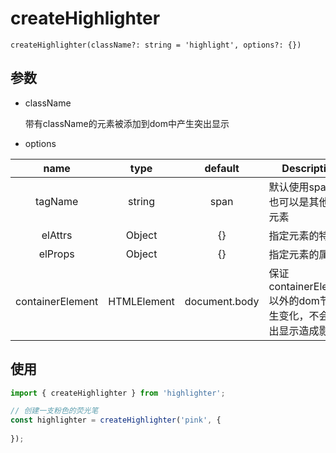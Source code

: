 # createHighlighter


	createHighlighter(className?: string = 'highlight', options?: {})

## 参数
- className

	带有className的元素被添加到dom中产生突出显示


- options

|       name       |     type    |    default    | Description                                                       |
|:----------------:|:-----------:|:-------------:|-------------------------------------------------------------------|
|      tagName     |    string   |      span     | 默认使用span ，也可以是其他内联元素                               |
|      elAttrs     |    Object   |       {}      | 指定元素的特性                                                    |
|      elProps     |    Object   |       {}      | 指定元素的属性                                                    |
| containerElement | HTMLElement | document.body | 保证containerElement以外的dom节点发生变化，不会对突出显示造成影响 |

## 使用

```javascript
import { createHighlighter } from 'highlighter';

// 创建一支粉色的荧光笔
const highlighter = createHighlighter('pink', { 
	
});

```